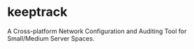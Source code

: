 # keeptrack
A Cross-platform Network Configuration and Auditing Tool for Small/Medium Server Spaces.
